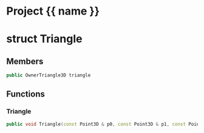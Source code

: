 <script setup>
import {useRoute} from 'vitepress'
const {path} = useRoute()
const tokens = path.split('/')
const words = tokens[2].split('-');
for (let i = 0; i < words.length; i++) {
    words[i] = words[i].charAt(0).toUpperCase() + words[i].slice(1);
    words[i] = words[i].replace('geode', 'Geode')
}
const name = words.join('-');
</script>
# Project {{ name }}

# struct Triangle


## Members

```cpp
public OwnerTriangle3D triangle

```



## Functions

### Triangle

```cpp
public void Triangle(const Point3D & p0, const Point3D & p1, const Point3D & p2)
```




